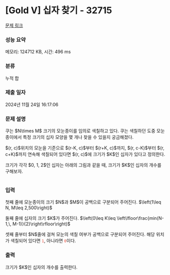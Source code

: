 # [Gold V] 십자 찾기 - 32715 

[문제 링크](https://www.acmicpc.net/problem/32715) 

### 성능 요약

메모리: 124712 KB, 시간: 496 ms

### 분류

누적 합

### 제출 일자

2024년 11월 24일 16:17:06

### 문제 설명

<p>쿠는 $N\times M$ 크기의 모눈종이를 임의로 색칠하고 있다. 쿠는 색칠하던 도중 모눈종이에서 특정 크기의 십자 모양을 몇 개나 찾을 수 있을지 궁금해졌다. </p>

<p>$(r, c)$위치의 모눈을 기준으로 $(r-K, c)$부터 $(r+K, c)$까지, $(r, c-K)$부터 $(r, c+K)$까지 연속해 색칠되어 있다면 $(r, c)$에 크기가 $K$인 십자가 있다고 정의한다. </p>

<p>크기가 각각 $0, 1, 2$인 십자는 아래의 그림과 같을 때, 크기가 $K$인 십자의 개수를 구해보자.</p>

<p style="text-align: center;"><img alt="" src=""></p>

### 입력 

 <p>첫째 줄에 모눈종이의 크기 $N$과 $M$이 공백으로 구분되어 주어진다. $\left(1\leq N, M\leq 2,500\right)$</p>

<p>둘째 줄에 십자의 크기 $K$가 주어진다. $\left(0\leq K\leq \left\lfloor\frac{min(N-1,\, M-1)}{2}\right\rfloor\right)$</p>

<p>셋째 줄부터 $N$줄에 걸쳐 모눈의 색칠 여부가 공백으로 구분되어 주어진다. 해당 위치가 색칠되어 있다면 <span style="color:#e74c3c;"><code>1</code></span>, 아니라면 <span style="color:#e74c3c;"><code>0</code></span>이다.</p>

### 출력 

 <p>크기가 $K$인 십자의 개수를 출력한다.</p>


